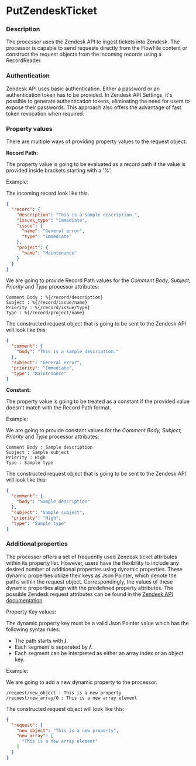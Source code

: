 <!--
  Licensed to the Apache Software Foundation (ASF) under one or more
  contributor license agreements.  See the NOTICE file distributed with
  this work for additional information regarding copyright ownership.
  The ASF licenses this file to You under the Apache License, Version 2.0
  (the "License"); you may not use this file except in compliance with
  the License.  You may obtain a copy of the License at
      http://www.apache.org/licenses/LICENSE-2.0
  Unless required by applicable law or agreed to in writing, software
  distributed under the License is distributed on an "AS IS" BASIS,
  WITHOUT WARRANTIES OR CONDITIONS OF ANY KIND, either express or implied.
  See the License for the specific language governing permissions and
  limitations under the License.
-->

# PutZendeskTicket

### Description

The processor uses the Zendesk API to ingest tickets into Zendesk. The processor is capable to send requests directly
from the FlowFile content or construct the request objects from the incoming records using a RecordReader.

### Authentication

Zendesk API uses basic authentication. Either a password or an authentication token has to be provided. In Zendesk API
Settings, it's possible to generate authentication tokens, eliminating the need for users to expose their passwords.
This approach also offers the advantage of fast token revocation when required.

### Property values

There are multiple ways of providing property values to the request object:

**Record Path:**

The property value is going to be evaluated as a record path if the value is provided inside brackets starting with
a '%'.

Example:

The incoming record look like this.

```json
{
  "record": {
    "description": "This is a sample description.",
    "issue\_type": "Immediate",
    "issue": {
      "name": "General error",
      "type": "Immediate"
    },
    "project": {
      "name": "Maintenance"
    }
  }
}
```

We are going to provide Record Path values for the _Comment Body, Subject, Priority_ and _Type_ processor attributes:

```
Comment Body : %{/record/description}
Subject : %{/record/issue/name}
Priority : %{/record/issue/type}
Type : %{/record/project/name}
```

The constructed request object that is going to be sent to the Zendesk API will look like this:

```json
{
  "comment": {
    "body": "This is a sample description."
  },
  "subject": "General error",
  "priority": "Immediate",
  "type": "Maintenance"
}
```

**Constant:**

The property value is going to be treated as a constant if the provided value doesn't match with the Record Path format.

Example:

We are going to provide constant values for the _Comment Body, Subject, Priority_ and _Type_ processor attributes:

```
Comment Body : Sample description
Subject : Sample subject
Priority : High
Type : Sample type
```

The constructed request object that is going to be sent to the Zendesk API will look like this:

```json
{
  "comment": {
    "body": "Sample description"
  },
  "subject": "Sample subject",
  "priority": "High",
  "type": "Sample type"
}
```

### Additional properties

The processor offers a set of frequently used Zendesk ticket attributes within its property list. However, users have
the flexibility to include any desired number of additional properties using dynamic properties. These dynamic
properties utilize their keys as Json Pointer, which denote the paths within the request object. Correspondingly, the
values of these dynamic properties align with the predefined property attributes. The possible Zendesk request
attributes can be found in
the [Zendesk API documentation](https://developer.zendesk.com/api-reference/ticketing/tickets/tickets/)

Property Key values:

The dynamic property key must be a valid Json Pointer value which has the following syntax rules:

* The path starts with **/**.
* Each segment is separated by **/**.
* Each segment can be interpreted as either an array index or an object key.

Example:

We are going to add a new dynamic property to the processor:

```
/request/new_object : This is a new property
/request/new_array/0 : This is a new array element
```

The constructed request object will look like this:

```json
{
  "request": {
    "new_object": "This is a new property",
    "new_array": [
      "This is a new array element"
    ]
  }
}
```
